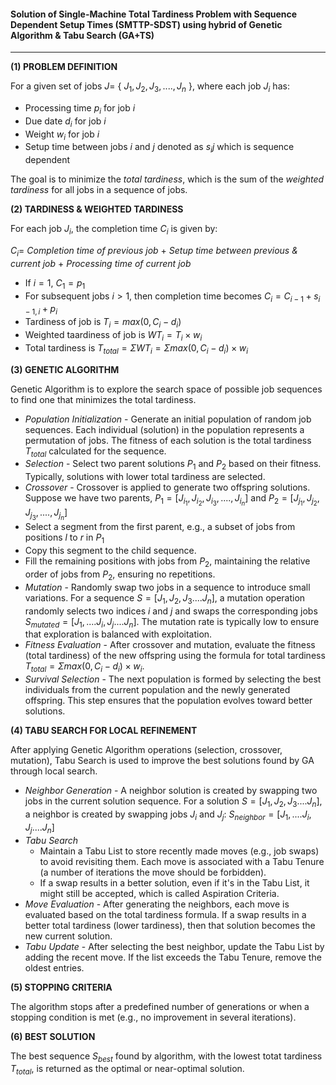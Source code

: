 #### Solution of Single-Machine Total Tardiness Problem with Sequence Dependent Setup Times (SMTTP-SDST) using hybrid of Genetic Algorithm & Tabu Search (GA+TS)
---

__(1) PROBLEM DEFINITION__

For a given set of jobs $J =$ { $J_1,J_2,J_3,....,J_n$ }, where each job $J_i$ has:
* Processing time $p_i$ for job $i$
* Due date $d_i$ for job $i$
* Weight $w_i$ for job $i$
* Setup time between jobs $i$ and $j$ denoted as $s_ij$ which is sequence dependent

The goal is to minimize the _total tardiness_, which is the sum of the _weighted tardiness_ for all jobs in a sequence of jobs.

__(2) TARDINESS & WEIGHTED TARDINESS__

For each job $J_i$, the completion time $C_i$ is given by: 

$C_i =$ _Completion time of previous job_ $+$ _Setup time between previous & current job_ $+$ _Processing time of current job_

* If $i=1$, $C_1 = p_1$
* For subsequent jobs $i>1$, then completion time becomes $C_i = C_{i-1} + s_{i-1,i} + p_i$
* Tardiness of job is $T_i = max$($0,C_i-d_i$)
* Weighted taardiness of job is $WT_i = T_i × w_i$
* Total tardiness is $T_{total} = ΣWT_i = Σmax(0,C_i-d_i)×w_i$

__(3) GENETIC ALGORITHM__

Genetic Algorithm is to explore the search space of possible job sequences to find one that minimizes the total tardiness.
* _Population Initialization_ - Generate an initial population of random job sequences. Each individual (solution) in the population represents a permutation of jobs. The fitness of each solution is the total tardiness $T_{total}$ calculated for the sequence.
*  _Selection_ - Select two parent solutions $P_1$ and $P_2$ based on their fitness. Typically, solutions with lower total tardiness are selected.
*  _Crossover_ - Crossover is applied to generate two offspring solutions. Suppose we have two parents, $P_1 = [J_{i_1}, J_{i_2}, J_{i_3},....,J_{i_n}]$ and $P_2 = [J_{j_1}, J_{j_2}, J_{j_3},....,J_{j_n}]$
  * Select a segment from the first parent, e.g., a subset of jobs from positions $l$ to $r$ in $P_1$
  * Copy this segment to the child sequence.
  * Fill the remaining positions with jobs from $P_2$, maintaining the relative order of jobs from $P_2$, ensuring no repetitions.
* _Mutation_ - Randomly swap two jobs in a sequence to introduce small variations. For a sequence $S = [J_1,J_2,J_3....J_n]$,  a mutation operation randomly selects two indices $i$ and $j$ and swaps the corresponding jobs $S_{mutated} = [J_1,....J_i,J_j....J_n]$. The mutation rate is typically low to ensure that exploration is balanced with exploitation.
* _Fitness Evaluation_ - After crossover and mutation, evaluate the fitness (total tardiness) of the new offspring using the formula for total tardiness $T_{total} = Σmax(0,C_i-d_i)×w_i$.
* _Survival Selection_ - The next population is formed by selecting the best individuals from the current population and the newly generated offspring. This step ensures that the population evolves toward better solutions.

__(4) TABU SEARCH FOR LOCAL REFINEMENT__

After applying Genetic Algorithm operations (selection, crossover, mutation), Tabu Search is used to improve the best solutions found by GA through local search.
* _Neighbor Generation_ - A neighbor solution is created by swapping two jobs in the current solution sequence. For a solution $S = [J_1,J_2,J_3....J_n]$, a neighbor is created by swapping jobs $J_i$ and $J_j$: $S_{neighbor} = [J_1,....J_i,J_j....J_n]$
* _Tabu Search_
  * Maintain a Tabu List to store recently made moves (e.g., job swaps) to avoid revisiting them. Each move is associated with a Tabu Tenure (a number of iterations the move should be forbidden).
  * If a swap results in a better solution, even if it's in the Tabu List, it might still be accepted, which is called Aspiration Criteria.
* _Move Evaluation_ - After generating the neighbors, each move is evaluated based on the total tardiness formula. If a swap results in a better total tardiness (lower tardiness), then that solution becomes the new current solution.
* _Tabu Update_ - After selecting the best neighbor, update the Tabu List by adding the recent move. If the list exceeds the Tabu Tenure, remove the oldest entries.

__(5) STOPPING CRITERIA__

The algorithm stops after a predefined number of generations or when a stopping condition is met (e.g., no improvement in several iterations).

__(6) BEST SOLUTION__

The best sequence $S_{best}$ found by algorithm, with the lowest totat tardiness $T_{total}$, is returned as the optimal or near-optimal solution. 
